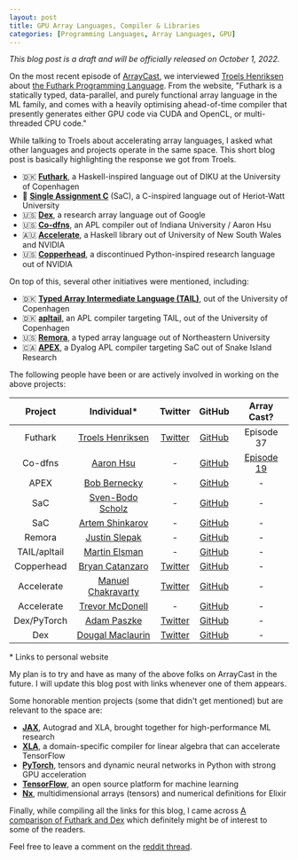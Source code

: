 ```yaml
---
layout: post
title: GPU Array Languages, Compiler & Libraries
categories: [Programming Languages, Array Languages, GPU]
---
```


*This blog post is a draft and will be officially released on October 1, 2022.*

On the most recent episode of [ArrayCast](https://www.arraycast.com/), we interviewed [Troels Henriksen](https://sigkill.dk/) about [the Futhark Programming Language](https://futhark-lang.org/). From the website, "Futhark is a statically typed, data-parallel, and purely functional array language in the ML family, and comes with a heavily optimising ahead-of-time compiler that presently generates either GPU code via CUDA and OpenCL, or multi-threaded CPU code."

While talking to Troels about accelerating array languages, I asked what other languages and projects operate in the same space. This short blog post is basically highlighting the response we got from Troels.

* 🇩🇰 **[Futhark](https://futhark-lang.org/)**, a Haskell-inspired language out of DIKU at the University of Copenhagen
* 🏴󠁧󠁢󠁳󠁣󠁴󠁿 **[Single Assignment C](https://www.sac-home.org/index)** (SaC), a C-inspired language out of Heriot-Watt University
* 🇺🇸 **[Dex](https://github.com/google-research/dex-lang)**, a research array language out of Google
* 🇺🇸 **[Co-dfns](https://github.com/Co-dfns/Co-dfns)**, an APL compiler out of Indiana University / Aaron Hsu
* 🇦🇺 **[Accelerate](https://www.acceleratehs.org/)**, a Haskell library out of University of New South Wales and NVIDIA
* 🇺🇸 **[Copperhead](https://developer.nvidia.com/blog/copperhead-data-parallel-python/)**, a discontinued Python-inspired research language out of NVIDIA

On top of this, several other initiatives were mentioned, including:

* 🇩🇰 **[Typed Array Intermediate Language (TAIL)](http://hiperfit.dk/pdf/array14_final.pdf)**, out of the University of Copenhagen
* 🇩🇰 **[apltail](https://github.com/melsman/apltail)**, an APL compiler targeting TAIL, out of the University of Copenhagen
* 🇺🇸 **[Remora](https://www.ccs.neu.edu/home/jrslepak/typed-j.pdf)**, a typed array language out of Northeastern University
* 🇨🇦 **[APEX](https://gitlab.com/bernecky/apex)**, a Dyalog APL compiler targeting SaC out of Snake Island Research


The following people have been or are actively involved in working on the above projects:

|Project|Individual*|Twitter|GitHub|Array Cast?|
|:-:|:-:|:-:|:-:|:-:|
|Futhark|[Troels Henriksen](https://sigkill.dk/)|[Twitter](https://twitter.com/sigkill_dk)|[GitHub](https://github.com/Athas/sigkill.dk)|Episode 37|
|Co-dfns|[Aaron Hsu](https://www.sacrideo.us/)|-|[GitHub](https://github.com/arcfide)|[Episode 19](https://www.arraycast.com/episodes/episode19-aaron-hsu)|
|APEX|[Bob Bernecky](https://www.snakeisland.com/)|-|[GitHub](https://github.com/bernecky)|-|
|SaC|[Sven-Bodo Scholz](https://www.macs.hw.ac.uk/~sbs/homepage/main/Welcome.html)|-|[GitHub](https://github.com/sbscholz)|-|
|SaC|[Artem Shinkarov](https://ashinkarov.github.io/)|-|[GitHub](https://github.com/ashinkarov)|-|
|Remora|[Justin Slepak](https://jrslepak.github.io/)|-|[GitHub](https://github.com/jrslepak)|-|
|TAIL/apltail|[Martin Elsman](https://elsman.com/)|-|[GitHub](https://github.com/melsman)|-|
|Copperhead|[Bryan Catanzaro](https://ctnzr.io/)|[Twitter](https://twitter.com/ctnzr)|[GitHub](https://github.com/bryancatanzaro)|-|
|Accelerate|[Manuel Chakravarty](https://justtesting.org/)|[Twitter](https://twitter.com/TacticalGrace)|[GitHub](https://github.com/mchakravarty)|-|
|Accelerate|[Trevor McDonell](https://tmcdonell.github.io/)|-|[GitHub](https://github.com/tmcdonell)|-|
|Dex/PyTorch|[Adam Paszke](http://apaszke.github.io/)|[Twitter](https://twitter.com/apaszke)|[GitHub](https://github.com/apaszke)|-|
|Dex|[Dougal Maclaurin](https://dougalmaclaurin.com/index.html)|[Twitter](https://twitter.com/dougalmaclaurin)|[GitHub](https://github.com/dougalm)|-|

\* Links to personal website

My plan is to try and have as many of the above folks on ArrayCast in the future. I will update this blog post with links whenever one of them appears.

Some honorable mention projects (some that didn't get mentioned) but are relevant to the space are:

* [**JAX**](https://github.com/google/jax), Autograd and XLA, brought together for high-performance ML research
* [**XLA**](https://www.tensorflow.org/xla), a domain-specific compiler for linear algebra that can accelerate TensorFlow
* [**PyTorch**](https://github.com/pytorch/pytorch), tensors and dynamic neural networks in Python with strong GPU acceleration
* [**TensorFlow**](https://github.com/tensorflow/tensorflow), an open source platform for machine learning
* [**Nx**](https://github.com/elixir-nx/nx), multidimensional arrays (tensors) and numerical definitions for Elixir

Finally, while compiling all the links for this blog, I came across [A comparison of Futhark and Dex](https://futhark-lang.org/blog/2020-12-28-futhark-and-dex.html) which definitely might be of interest to some of the readers.

Feel free to leave a comment on the [reddit thread]().
